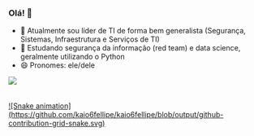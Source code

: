 ### Olá! 👋

- 🔭 Atualmente sou líder de TI de forma bem generalista (Segurança, Sistemas, Infraestrutura e Serviços de TI)
- 🌱 Estudando segurança da informação (red team) e data science, geralmente utilizando o Python
- 😄 Pronomes: ele/dele

<div align="left">
  <a href="https://github.com/kaio6fellipe">
  <img height="180em" src="https://github-readme-stats.vercel.app/api?username=kaio6fellipe&show_icons=true&theme=dark&include_all_commits=true&count_private=true"/>
</div>
  
## 

<div>
  ![Snake animation](https://github.com/kaio6fellipe/kaio6fellipe/blob/output/github-contribution-grid-snake.svg)
</div>

